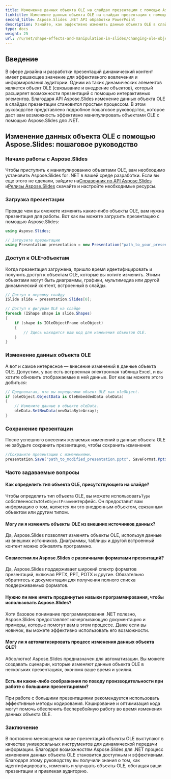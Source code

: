 ```yaml
---
title: Изменение данных объекта OLE на слайдах презентации с помощью Aspose.Slides
linktitle: Изменение данных объекта OLE на слайдах презентации с помощью Aspose.Slides
second_title: Aspose.Slides .NET API обработки PowerPoint
description: Узнайте, как эффективно изменять данные объекта OLE в слайдах презентации с помощью API Aspose.Slides. В этом пошаговом руководстве представлены примеры кода и важные сведения.
type: docs
weight: 25
url: /ru/net/shape-effects-and-manipulation-in-slides/changing-ole-object-data/
---
```


## Введение

В сфере дизайна и разработки презентаций динамический контент имеет решающее значение для эффективного вовлечения и информирования аудитории. Одним из таких динамических элементов является объект OLE (связывание и внедрение объектов), который расширяет возможности презентаций с помощью интерактивных элементов. Благодаря API Aspose.Slides изменение данных объекта OLE в слайдах презентации становится простым процессом. В этом руководстве представлено подробное пошаговое руководство, которое даст вам возможность эффективно манипулировать объектами OLE с помощью Aspose.Slides для .NET.

## Изменение данных объекта OLE с помощью Aspose.Slides: пошаговое руководство

### Начало работы с Aspose.Slides

 Чтобы приступить к манипулированию объектами OLE, вам необходимо установить Aspose.Slides for .NET в вашей среде разработки. Если вы еще этого не сделали, зайдите на[Справочник по API Aspose.Slides](https://reference.aspose.com/slides/net/) и[Релизы Aspose.Slides](https://releases.aspose.com/slides/net/) скачайте и настройте необходимые ресурсы.

### Загрузка презентации

Прежде чем вы сможете изменять какие-либо объекты OLE, вам нужна презентация для работы. Вот как вы можете загрузить презентацию с помощью Aspose.Slides:

```csharp
using Aspose.Slides;

// Загрузите презентацию
using Presentation presentation = new Presentation("path_to_your_presentation.pptx");
```

### Доступ к OLE-объектам

Когда презентация загружена, пришло время идентифицировать и получить доступ к объектам OLE, которые вы хотите изменить. Этими объектами могут быть диаграммы, графики, мультимедиа или другой динамический контент, встроенный в слайды.

```csharp
// Доступ к первому слайду
ISlide slide = presentation.Slides[0];

// Доступ к фигурам OLE на слайде
foreach (IShape shape in slide.Shapes)
{
    if (shape is IOleObjectFrame oleObject)
    {
        // Здесь находится ваш код для изменения объектов OLE.
    }
}
```

### Изменение данных объекта OLE

А вот и самое интересное — внесение изменений в данные объекта OLE. Допустим, у вас есть встроенная электронная таблица Excel, и вы хотите обновить отображаемые в ней данные. Вот как вы можете этого добиться:

```csharp
// Предполагая, что вы определили объект OLE как oleObject.
if (oleObject.ObjectData is OleEmbeddedData oleData)
{
    // Измените данные в объекте oleData.
    oleData.SetNewData(newDataByteArray);
}
```

### Сохранение презентации

После успешного внесения желаемых изменений в данные объекта OLE не забудьте сохранить презентацию, чтобы сохранить изменения:

```csharp
//Сохраните презентацию с изменениями.
presentation.Save("path_to_modified_presentation.pptx", SaveFormat.Pptx);
```

### Часто задаваемые вопросы

#### Как определить тип объекта OLE, присутствующего на слайде?

 Чтобы определить тип объекта OLE, вы можете использовать`Type` собственность`IOleObjectFrame`интерфейс. Он предоставит вам информацию о том, является ли это внедренным объектом, связанным объектом или другим типом.

#### Могу ли я изменять объекты OLE из внешних источников данных?

Да, Aspose.Slides позволяет изменять объекты OLE, используя данные из внешних источников. Диаграммы, таблицы и другой встроенный контент можно обновлять программно.

#### Совместим ли Aspose.Slides с различными форматами презентаций?

Да, Aspose.Slides поддерживает широкий спектр форматов презентаций, включая PPTX, PPT, POTX и другие. Обязательно обратитесь к документации для получения полного списка поддерживаемых форматов.

#### Нужно ли мне иметь продвинутые навыки программирования, чтобы использовать Aspose.Slides?

Хотя базовое понимание программирования .NET полезно, Aspose.Slides предоставляет исчерпывающую документацию и примеры, которые помогут вам в этом процессе. Даже если вы новичок, вы можете эффективно использовать его возможности.

#### Могу ли я автоматизировать процесс изменения данных объекта OLE?

Абсолютно! Aspose.Slides предназначен для автоматизации. Вы можете создавать сценарии, которые изменяют данные объекта OLE в нескольких презентациях, экономя ваше время и усилия.

#### Есть ли какие-либо соображения по поводу производительности при работе с большими презентациями?

При работе с большими презентациями рекомендуется использовать эффективные методы кодирования. Кэширование и оптимизация кода могут помочь обеспечить бесперебойную работу во время изменения данных объекта OLE.

### Заключение

В постоянно меняющемся мире презентаций объекты OLE выступают в качестве универсальных инструментов для динамической передачи информации. Благодаря возможностям Aspose.Slides для .NET процесс изменения данных объекта OLE становится доступным и эффективным. Благодаря этому руководству вы получили знания о том, как идентифицировать, изменять и улучшать объекты OLE, обогащая ваши презентации и привлекая аудиторию.